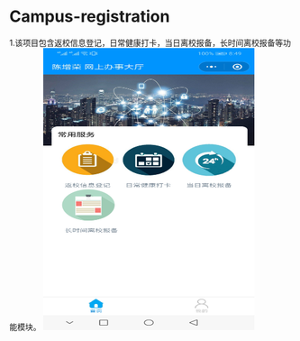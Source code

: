 # Campus-registration
1.该项目包含返校信息登记，日常健康打卡，当日离校报备，长时间离校报备等功能模块。
<img src="https://github.com/ZRchen/Campus-registration/blob/master/images/1.jpg" width="375" height="500">
